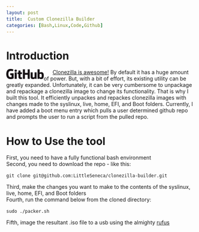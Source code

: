```yaml
---
layout: post
title:  Custom Clonezilla Builder 
categories: [Bash,Linux,Code,Github]
---
```


# Introduction
[<img align="left" src="/images/GitHub_Logo.png" width="100">](https://github.com/LittleSeneca/clonezilla-builder)
&nbsp;&nbsp;&nbsp;&nbsp;&nbsp;&nbsp;[Clonezilla is awesome!](https://clonezilla.org/) By default it has a huge amount of power. 
But, with a bit of effort, its existing utility can be greatly expanded. 
Unfortunately, it can be very cumbersome to unpackage and repackage a clonezilla image to change its functionality. That is why I built 
this tool. It efficiently unpackes and repackes clonezilla  images with changes made to the syslinux, 
live, home, EFI, and Boot folders. Currently, I have added a boot menu entry which pulls a user determined 
github repo and prompts the user to run a script from the pulled repo.

# How to Use the tool
First, you need to have a fully functional bash environment <br/>
Second, you need to download the repo - like this:

    git clone git@github.com:LittleSeneca/clonezilla-builder.git

Third, make the changes you want to make to the contents of the  syslinux, live, home, EFI, and Boot folders <br/>
Fourth, run the command below from the cloned directory:

    sudo ./packer.sh

Fifth, image the resultant .iso file to a usb using the almighty [rufus](https://rufus.ie/)

```
